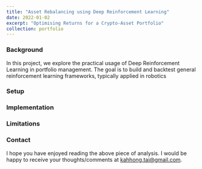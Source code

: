 ```yaml
---
title: "Asset Rebalancing using Deep Reinforcement Learning"
date: 2022-01-02
excerpt: "Optimising Returns for a Crypto-Asset Portfolio"
collection: portfolio
---
```


### Background
In this project, we explore the practical usage of Deep Reinforcement Learning in portfolio management. The goal is to build and backtest general reinforcement learning frameworks, typically applied in robotics


### Setup


### Implementation



### Limitations


### Contact
I hope you have enjoyed reading the above piece of analysis. I would be happy to receive your thoughts/comments at [kahhong.tai@gmail.com](kahhong.tai@gmail.com).
